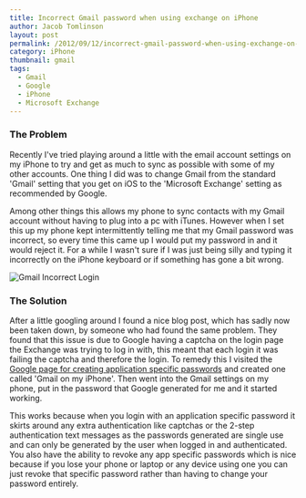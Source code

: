 ```yaml
---
title: Incorrect Gmail password when using exchange on iPhone
author: Jacob Tomlinson
layout: post
permalink: /2012/09/12/incorrect-gmail-password-when-using-exchange-on-iphone/
category: iPhone
thumbnail: gmail
tags:
  - Gmail
  - Google
  - iPhone
  - Microsoft Exchange
---
```


### The Problem  
Recently I've tried playing around a little with the email account settings on my iPhone to try and get as much to sync as possible with some of my other accounts. One thing I did was to change Gmail from the standard 'Gmail' setting that you get on iOS to the 'Microsoft Exchange' setting as recommended by Google.

Among other things this allows my phone to sync contacts with my Gmail account without having to plug into a pc with iTunes. However when I set this up my phone kept intermittently telling me that my Gmail password was incorrect, so every time this came up I would put my password in and it would reject it. For a while I wasn't sure if I was just being silly and typing it incorrectly on the iPhone keyboard or if something has gone a bit wrong.

![Gmail Incorrect Login](http://i.imgur.com/1JAJSVX.png)

### The Solution  
After a little googling around I found a nice blog post, which has sadly now been taken down, by someone who had found the same problem. They found that this issue is due to Google having a captcha on the login page the Exchange was trying to log in with, this meant that each login it was failing the captcha and therefore the login. To remedy this I visited the <a title="Application specific passwords" href="http://support.google.com/accounts/bin/answer.py?hl=en&answer=185833&topic=1099586&ctx=topic" target="_blank">Google page for creating application specific passwords</a> and created one called 'Gmail on my iPhone'. Then went into the Gmail settings on my phone, put in the password that Google generated for me and it started working.

This works because when you login with an application specific password it skirts around any extra authentication like captchas or the 2-step authentication text messages as the passwords generated are single use and can only be generated by the user when logged in and authenticated. You also have the ability to revoke any app specific passwords which is nice because if you lose your phone or laptop or any device using one you can just revoke that specific password rather than having to change your password entirely.
